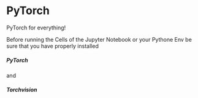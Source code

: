 # PyTorch
PyTorch for everything!


Before running the Cells of the Jupyter Notebook or your Pythone Env be sure that you have properly installed
##### PyTorch
and
##### Torchvision
